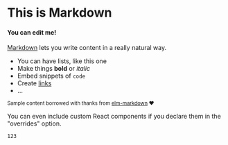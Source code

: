 # This is Markdown

#### You can edit me!

[Markdown](http://daringfireball.net/projects/markdown/) lets you write content in a really natural way.

  * You can have lists, like this one
  * Make things **bold** or *italic*
  * Embed snippets of `code`
  * Create [links](/)
  * ...

<small>Sample content borrowed with thanks from [elm-markdown](http://elm-lang.org/examples/markdown) ❤️</small>

You can even include custom React components if you declare them in the "overrides" option.

```
123
```